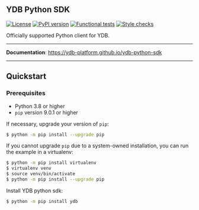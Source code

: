 YDB Python SDK
---
[![License](https://img.shields.io/badge/License-Apache%202.0-blue.svg)](https://github.com/ydb-platform/ydb/blob/main/LICENSE)
[![PyPI version](https://badge.fury.io/py/ydb.svg)](https://badge.fury.io/py/ydb)
[![Functional tests](https://github.com/ydb-platform/ydb-python-sdk/actions/workflows/tests.yaml/badge.svg)](https://github.com/ydb-platform/ydb-python-sdk/actions/workflows/tests.yaml)
[![Style checks](https://github.com/ydb-platform/ydb-python-sdk/actions/workflows/style.yaml/badge.svg)](https://github.com/ydb-platform/ydb-python-sdk/actions/workflows/style.yaml)

Officially supported Python client for YDB.

---

**Documentation**: <a href="https://ydb-platform.github.io/ydb-python-sdk" target="_blank">https://ydb-platform.github.io/ydb-python-sdk</a>

---

## Quickstart

### Prerequisites

- Python 3.8 or higher
- `pip` version 9.0.1 or higher

If necessary, upgrade your version of `pip`:

```sh
$ python -m pip install --upgrade pip
```

If you cannot upgrade `pip` due to a system-owned installation, you can
run the example in a virtualenv:

```sh
$ python -m pip install virtualenv
$ virtualenv venv
$ source venv/bin/activate
$ python -m pip install --upgrade pip
```

Install YDB python sdk:

```sh
$ python -m pip install ydb
```
